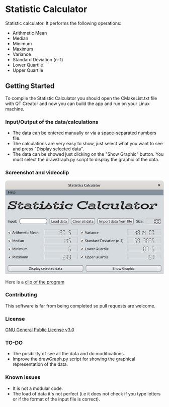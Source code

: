 # Statistic Calculator
Statistic calculator. It performs the following operations:
* Arithmetic Mean
* Median
* Minimum
* Maximum
* Variance
* Standard Deviation (n-1)
* Lower Quartile
* Upper Quartile

## Getting Started
To compile the Statistic Calculator you should open the CMakeList.txt file with QT Creator and now you can build the app and run on your Linux machine.

### Input/Output of the data/calculations
* The data can be entered manually or via a space-separated numbers file.
* The calculations are very easy to show, just select what you want to see and press "Display selected data".
* The data can be showed just clicking on the "Show Graphic" button. You must select the drawGraph.py script to display the graphic of the data.

### Screenshot and videoclip
![Screenshot](https://github.com/ignabelitzky/statistic-calculator/blob/main/statistic-calculator/images/screenshots/screenshot_img1.png)

Here is a [clip of the program](https://youtu.be/ogZXb6MJNU0)

### Contributing
This software is far from being completed so pull requests are welcome.

### License
[GNU General Public License v3.0](https://www.gnu.org/licenses/gpl-3.0.html)

### TO-DO
- The posibility of see all the data and do modifications.
- Improve the drawGraph.py script for showing the graphical representation of the data.

### Known issues
- It is not a modular code.
- The load of data it's not perfect (i.e it does not check if you type letters or if the format of the input file is correct).
